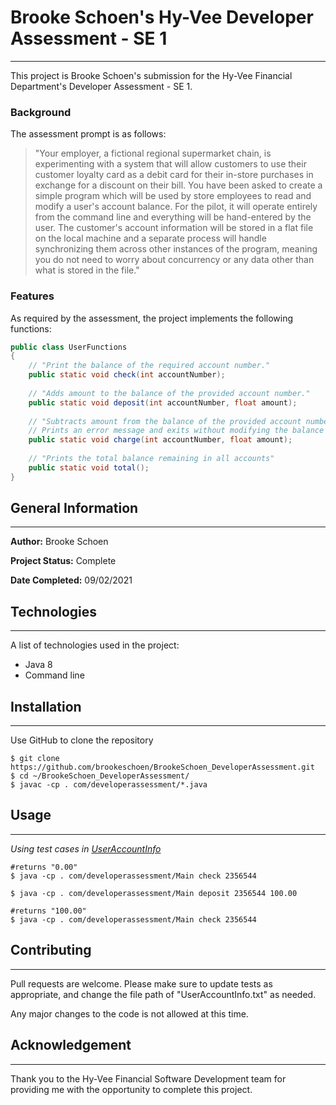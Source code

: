 # Brooke Schoen's Hy-Vee Developer Assessment - SE 1
***
This project is Brooke Schoen's submission for the Hy-Vee Financial
Department's Developer Assessment - SE 1. 

### Background
The assessment prompt is as follows:

>"Your employer, a fictional regional supermarket chain, is
experimenting with a system that will allow customers to use
their customer loyalty card as a debit card for their in-store
purchases in exchange for a discount on their bill. You have been
asked to create a simple program which will be used by store employees
to read and modify a user's account balance. For the pilot, it will
operate entirely from the command line and everything will be hand-entered
by the user. The customer's account information will be stored in a flat
file on the local machine and a separate process will handle synchronizing
them across other instances of the program, meaning you do not need to worry
about concurrency or any data other than what is stored in the file."

### Features
As required by the assessment, the project implements the following functions:

```java
public class UserFunctions 
{
    // "Print the balance of the required account number."
    public static void check(int accountNumber);
    
    // "Adds amount to the balance of the provided account number."
    public static void deposit(int accountNumber, float amount);
    
    // "Subtracts amount from the balance of the provided account number. 
    // Prints an error message and exits without modifying the balance if the resulting balance would be negative."
    public static void charge(int accountNumber, float amount);
    
    // "Prints the total balance remaining in all accounts"
    public static void total();
}
````

## General Information
***
**Author:** Brooke Schoen

**Project Status:** Complete

**Date Completed:** 09/02/2021

## Technologies
***
A list of technologies used in the project:
* Java 8
* Command line

## Installation
***
Use GitHub to clone the repository
```shell
$ git clone https://github.com/brookeschoen/BrookeSchoen_DeveloperAssessment.git
$ cd ~/BrookeSchoen_DeveloperAssessment/
$ javac -cp . com/developerassessment/*.java
```

## Usage
***
_Using test cases in [UserAccountInfo](/Users/brookeschoen/Desktop/BrookeSchoen_DeveloperAssessment/UserAccountInfo)_

```shell
#returns "0.00"
$ java -cp . com/developerassessment/Main check 2356544

$ java -cp . com/developerassessment/Main deposit 2356544 100.00

#returns "100.00"
$ java -cp . com/developerassessment/Main check 2356544
```

## Contributing
***
Pull requests are welcome. Please make sure to update tests as appropriate, and change 
the file path of "UserAccountInfo.txt" as needed.

Any major changes to the code is not allowed at this time.

## Acknowledgement
***
Thank you to the Hy-Vee Financial Software Development team for providing me with the
opportunity to complete this project. 

